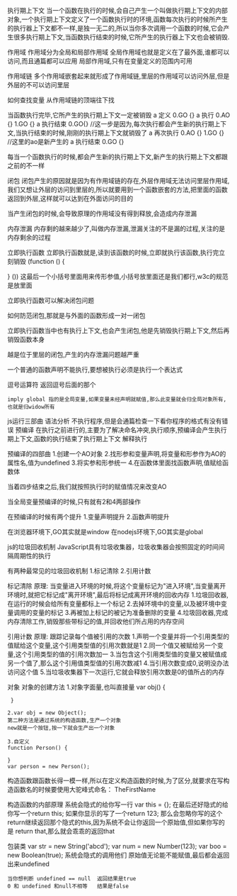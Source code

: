 执行期上下文
    当一个函数在执行的时候,会自己产生一个叫做执行期上下文的内部对象,一个执行期上下文定义了一个函数执行时的环境,函数每次执行的时候所产生的执行器上下文都不一样,是独一无二的,所以当你多次调用一个函数的时候,它会产生很多执行期上下文,当函数执行结束的时候,它所产生的执行器上下文也会被销毁.

作用域
    作用域分为全局和局部作用域
    全局作用域也就是定义在了最外面,谁都可以访问,而且通篇都可以应用
    局部作用域,只有在变量定义的范围内可用

作用域链
    多个作用域嵌套起来就形成了作用域链,里层的作用域可以访问外层,但是外层的不可以访问里层

如何查找变量
    从作用域链的顶端往下找

当函数执行完毕,它所产生的执行期上下文一定被销毁 
    a 定义 0.GO {}
    a 执行 0.AO {}   1.GO {}
    a 执行结束 0.GO{}        //这一步是因为,每次执行都会产生新的执行期上下文,当执行结束的时候,刚刚的执行期上下文就销毁了
    a 再次执行 0.AO {} 1.GO {}     //这里的ao是新产生的
    a 执行结束 0.GO {}

每当一个函数执行的时候,都会产生新的执行期上下文,新产生的执行期上下文都跟之前的不一样

闭包 
   闭包产生的原因就是因为有作用域链的存在,外层作用域无法访问里层作用域,我们又想让外层的访问到里层的,所以就要用到一个函数嵌套的方法,把里面的函数返回到外层,这样就可以达到在外面访问的目的

当产生闭包的时候,会导致原理的作用域没有得到释放,会造成内存泄漏

内存泄漏
   内存剩的越来越少了,叫做内存泄漏,泄漏关注的不是漏的过程,关注的是内存剩余的过程

立即执行函数
   立即执行函数就是,读到该函数的时候,立即就执行该函数,执行完立刻销毁
   (function () {

   } ())
   这最后一个小括号里面用来传形参值,小括号放里面还是我们都行,w3c的规范是放里面

立即执行函数可以解决闭包问题

如何防范闭包,那就是与外面的函数形成一对一闭包

立即执行函数当中也有执行上下文,也会产生闭包,他是先销毁执行期上下文,然后再销毁函数本身

越是位于里层的闭包,产生的内存泄漏问题越严重

一个普通的函数声明不能执行,要想被执行必须是执行一个表达式

逗号运算符
    返回逗号后面的那个

    imply global 指的是全局变量,如果变量未经声明就赋值,那么此变量就会归全局对象所有,也就是归widow所有

js运行三部曲
    语法分析
        不执行程序,但是会通篇检查一下看你程序的格式有没有错误
    预编译
        在执行之前进行的,主要为了解决命名冲突,执行顺序,预编译会产生执行期上下文,函数的执行结束了执行期上下文
    解释执行

预编译的四部曲
      1.创建一个AO对象
      2.找形参和变量声明,将变量和形参作为AO的属性名,值为undefined
      3.将实参和形参统一
      4.在函数体里面找函数声明,值赋给函数体

当着四步结束之后,我们就按照执行时的赋值情况来改变AO

当全局变量预编译的时候,只有就有2和4两部操作

在预编译的时候有两个提升
       1.变量声明提升
       2.函数声明提升

在浏览器环境下,GO其实就是window
在nodejs环境下,GO其实是global

js的垃圾回收机制
     JavaScript具有垃圾收集器，垃圾收集器会按照固定的时间间隔周期性的执行

有两种最常见的垃圾回收机制
           1.标记清除
           2.引用计数

标记清除
    原理:
    当变量进入环境的时候,将这个变量标记为"进入环境",当变量离开环境时,就把它标记成"离开环境",最后将标记成离开环境的回收内存
    1.垃圾回收器,在运行的时候会给所有变量都标上一个标记
    2.去掉环境中的变量,以及被环境中变量调用的变量的标记
    3.再被加上标记的被记为准备删除的变量
    4.垃圾回收器,完成内存清除工作,销毁那些带标记的值,并回收他们所占用的内存空间

引用计数
    原理:
    跟踪记录每个值被引用的次数
    1.声明一个变量并将一个引用类型的值赋给这个变量,这个引用类型值的引用次数就是1
    2.同一个值又被赋给另一个变量,这个引用类型的值的引用次数加一
    3.当包含这个引用类型值的变量又被赋值成另一个值了,那么这个引用值类型值的引用次数减1
    4.当引用次数变成0,说明没办法访问这个值
    5.当垃圾收集器下一次运行,它就会释放引用次数是0的值所占的内存

对象
  对象的创建方法
    1.对象字面量,也叫直接量
     var obj() {

     }

    2.var obj = new Object();
    第二种方法是通过系统的构造函数,生产一个对象
    new就是一个按钮,按一下就会生产出一个对象

    3.自定义
    function Person() {

    }
    var person = new Person();

构造函数跟函数长得一模一样,所以在定义构造函数的时候,为了区分,就要求在写构造函数名的时候要使用大驼峰式命名： TheFirstName

构造函数的内部原理
     系统会隐式的给你写一行 var this = {};
     在最后还好隐式的给你写一个return this;
     如果你显示的写了一个return 123;
     那么会忽略你写的这个return继续返回那个隐式的this,因为系统不会让你返回一个原始值,但如果你写的是 return that,那么就会乖乖的返回that

包装类
    var str = new String('abcd');
    var num = new Number(123);
    var boo = new Boolean(true);
    系统会隐式的调用他们
    原始值无论能不能赋值,最后都会返回出来undefined

    当你想判断 undefined == null  返回结果是true
    0 和 undefined 和null不相等   结果是false



         



